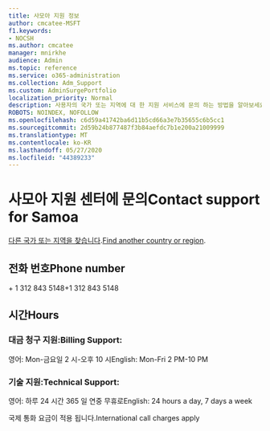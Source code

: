 ```yaml
---
title: 사모아 지원 정보
author: cmcatee-MSFT
f1.keywords:
- NOCSH
ms.author: cmcatee
manager: mnirkhe
audience: Admin
ms.topic: reference
ms.service: o365-administration
ms.collection: Adm_Support
ms.custom: AdminSurgePortfolio
localization_priority: Normal
description: 사용자의 국가 또는 지역에 대 한 지원 서비스에 문의 하는 방법을 알아보세요.
ROBOTS: NOINDEX, NOFOLLOW
ms.openlocfilehash: c6d59a41742ba6d11b5cd66a3e7b35655c6b5cc1
ms.sourcegitcommit: 2d59b24b877487f3b84aefdc7b1e200a21009999
ms.translationtype: MT
ms.contentlocale: ko-KR
ms.lasthandoff: 05/27/2020
ms.locfileid: "44389233"
---
```

# <a name="contact-support-for-samoa"></a><span data-ttu-id="409d3-103">사모아 지원 센터에 문의</span><span class="sxs-lookup"><span data-stu-id="409d3-103">Contact support for Samoa</span></span>

<span data-ttu-id="409d3-104">[다른 국가 또는 지역을 찾습니다](../contact-support-for-business-products.md).</span><span class="sxs-lookup"><span data-stu-id="409d3-104">[Find another country or region](../contact-support-for-business-products.md).</span></span>

## <a name="phone-number"></a><span data-ttu-id="409d3-105">전화 번호</span><span class="sxs-lookup"><span data-stu-id="409d3-105">Phone number</span></span>
<span data-ttu-id="409d3-106">+ 1 312 843 5148</span><span class="sxs-lookup"><span data-stu-id="409d3-106">+1 312 843 5148</span></span>

## <a name="hours"></a><span data-ttu-id="409d3-107">시간</span><span class="sxs-lookup"><span data-stu-id="409d3-107">Hours</span></span>
### <a name="billing-support"></a><span data-ttu-id="409d3-108">대금 청구 지원:</span><span class="sxs-lookup"><span data-stu-id="409d3-108">Billing Support:</span></span>

<span data-ttu-id="409d3-109">영어: Mon-금요일 2 시-오후 10 시</span><span class="sxs-lookup"><span data-stu-id="409d3-109">English: Mon-Fri 2 PM-10 PM</span></span>

### <a name="technical-support"></a><span data-ttu-id="409d3-110">기술 지원:</span><span class="sxs-lookup"><span data-stu-id="409d3-110">Technical Support:</span></span>

<span data-ttu-id="409d3-111">영어: 하루 24 시간 365 일 연중 무휴로</span><span class="sxs-lookup"><span data-stu-id="409d3-111">English: 24 hours a day, 7 days a week</span></span>

<span data-ttu-id="409d3-112">국제 통화 요금이 적용 됩니다.</span><span class="sxs-lookup"><span data-stu-id="409d3-112">International call charges apply</span></span>
